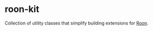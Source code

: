 # roon-kit
Collection of utility classes that simplify building extensions for [Roon](https://roonlabs.com/).

